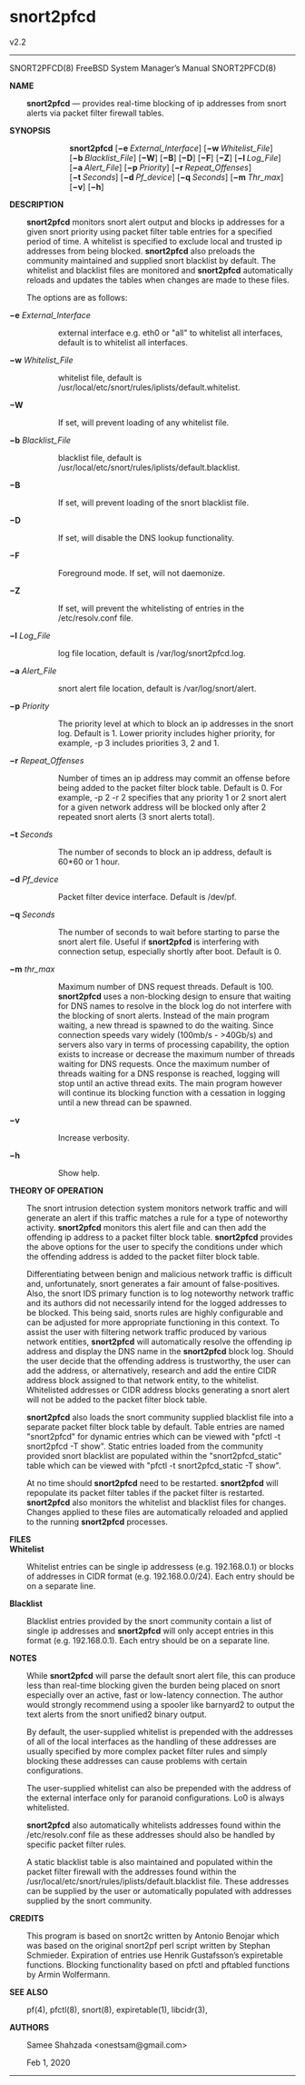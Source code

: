 # snort2pfcd
v2.2
<!-- Creator     : groff version 1.22.4 -->
<!-- CreationDate: Thu Feb  6 23:15:47 2020 -->
<!DOCTYPE html PUBLIC "-//W3C//DTD HTML 4.01 Transitional//EN"
"http://www.w3.org/TR/html4/loose.dtd">
<html>
<head>
<meta name="generator" content="groff -Thtml, see www.gnu.org">
<meta http-equiv="Content-Type" content="text/html; charset=US-ASCII">
<meta name="Content-Style" content="text/css">
</head>
<body>

<hr>


<p>SNORT2PFCD(8) FreeBSD System Manager&rsquo;s Manual
SNORT2PFCD(8)</p>

<p style="margin-top: 1em"><b>NAME</b></p>

<p style="margin-left:6%;"><b>snort2pfcd</b> &mdash;
provides real-time blocking of ip addresses from snort
alerts via packet filter firewall tables.</p>

<p style="margin-top: 1em"><b>SYNOPSIS</b></p>

<p style="margin-left:21%;"><b>snort2pfcd</b>
[<b>&minus;e&nbsp;</b><i>External_Interface</i>]
[<b>&minus;w&nbsp;</b><i>Whitelist_File</i>]
[<b>&minus;b&nbsp;</b><i>Blacklist_File</i>]
[<b>&minus;W</b>] [<b>&minus;B</b>] [<b>&minus;D</b>]
[<b>&minus;F</b>] [<b>&minus;Z</b>]
[<b>&minus;l&nbsp;</b><i>Log_File</i>]
[<b>&minus;a&nbsp;</b><i>Alert_File</i>]
[<b>&minus;p&nbsp;</b><i>Priority</i>]
[<b>&minus;r&nbsp;</b><i>Repeat_Offenses</i>]
[<b>&minus;t&nbsp;</b><i>Seconds</i>]
[<b>&minus;d&nbsp;</b><i>Pf_device</i>]
[<b>&minus;q&nbsp;</b><i>Seconds</i>]
[<b>&minus;m&nbsp;</b><i>Thr_max</i>] [<b>&minus;v</b>]
[<b>&minus;h</b>]</p>

<p style="margin-top: 1em"><b>DESCRIPTION</b></p>

<p style="margin-left:6%;"><b>snort2pfcd</b> monitors snort
alert output and blocks ip addresses for a given snort
priority using packet filter table entries for a specified
period of time. A whitelist is specified to exclude local
and trusted ip addresses from being blocked.
<b>snort2pfcd</b> also preloads the community maintained and
supplied snort blacklist by default. The whitelist and
blacklist files are monitored and <b>snort2pfcd</b>
automatically reloads and updates the tables when changes
are made to these files.</p>

<p style="margin-left:6%; margin-top: 1em">The options are
as follows:</p>

<p style="margin-top: 1em"><b>&minus;e</b>
<i>External_Interface</i></p>

<p style="margin-left:17%;">external interface e.g. eth0 or
&quot;all&quot; to whitelist all interfaces, default is to
whitelist all interfaces.</p>

<p style="margin-top: 1em"><b>&minus;w</b>
<i>Whitelist_File</i></p>

<p style="margin-left:17%;">whitelist file, default is
/usr/local/etc/snort/rules/iplists/default.whitelist.</p>

<p style="margin-top: 1em"><b>&minus;W</b></p>

<p style="margin-left:17%; margin-top: 1em">If set, will
prevent loading of any whitelist file.</p>

<p style="margin-top: 1em"><b>&minus;b</b>
<i>Blacklist_File</i></p>

<p style="margin-left:17%;">blacklist file, default is
/usr/local/etc/snort/rules/iplists/default.blacklist.</p>

<p style="margin-top: 1em"><b>&minus;B</b></p>

<p style="margin-left:17%; margin-top: 1em">If set, will
prevent loading of the snort blacklist file.</p>

<p style="margin-top: 1em"><b>&minus;D</b></p>

<p style="margin-left:17%; margin-top: 1em">If set, will
disable the DNS lookup functionality.</p>

<p style="margin-top: 1em"><b>&minus;F</b></p>

<p style="margin-left:17%; margin-top: 1em">Foreground
mode. If set, will not daemonize.</p>

<p style="margin-top: 1em"><b>&minus;Z</b></p>

<p style="margin-left:17%; margin-top: 1em">If set, will
prevent the whitelisting of entries in the /etc/resolv.conf
file.</p>

<p style="margin-top: 1em"><b>&minus;l</b>
<i>Log_File</i></p>

<p style="margin-left:17%;">log file location, default is
/var/log/snort2pfcd.log.</p>

<p style="margin-top: 1em"><b>&minus;a</b>
<i>Alert_File</i></p>

<p style="margin-left:17%;">snort alert file location,
default is /var/log/snort/alert.</p>

<p style="margin-top: 1em"><b>&minus;p</b>
<i>Priority</i></p>

<p style="margin-left:17%;">The priority level at which to
block an ip addresses in the snort log. Default is 1. Lower
priority includes higher priority, for example, -p 3
includes priorities 3, 2 and 1.</p>

<p style="margin-top: 1em"><b>&minus;r</b>
<i>Repeat_Offenses</i></p>

<p style="margin-left:17%;">Number of times an ip address
may commit an offense before being added to the packet
filter block table. Default is 0. For example, -p 2 -r 2
specifies that any priority 1 or 2 snort alert for a given
network address will be blocked only after 2 repeated snort
alerts (3 snort alerts total).</p>

<p style="margin-top: 1em"><b>&minus;t</b>
<i>Seconds</i></p>

<p style="margin-left:17%;">The number of seconds to block
an ip address, default is 60*60 or 1 hour.</p>

<p style="margin-top: 1em"><b>&minus;d</b>
<i>Pf_device</i></p>

<p style="margin-left:17%;">Packet filter device interface.
Default is /dev/pf.</p>

<p style="margin-top: 1em"><b>&minus;q</b>
<i>Seconds</i></p>

<p style="margin-left:17%;">The number of seconds to wait
before starting to parse the snort alert file. Useful if
<b>snort2pfcd</b> is interfering with connection setup,
especially shortly after boot. Default is 0.</p>

<p style="margin-top: 1em"><b>&minus;m</b>
<i>thr_max</i></p>

<p style="margin-left:17%;">Maximum number of DNS request
threads. Default is 100. <b>snort2pfcd</b> uses a
non-blocking design to ensure that waiting for DNS names to
resolve in the block log do not interfere with the blocking
of snort alerts. Instead of the main program waiting, a new
thread is spawned to do the waiting. Since connection speeds
vary widely (100mb/s - &gt;40Gb/s) and servers also vary in
terms of processing capability, the option exists to
increase or decrease the maximum number of threads waiting
for DNS requests. Once the maximum number of threads waiting
for a DNS response is reached, logging will stop until an
active thread exits. The main program however will continue
its blocking function with a cessation in logging until a
new thread can be spawned.</p>

<p style="margin-top: 1em"><b>&minus;v</b></p>

<p style="margin-left:17%; margin-top: 1em">Increase
verbosity.</p>

<p style="margin-top: 1em"><b>&minus;h</b></p>

<p style="margin-left:17%; margin-top: 1em">Show help.</p>

<p style="margin-top: 1em"><b>THEORY OF OPERATION</b></p>

<p style="margin-left:6%;">The snort intrusion detection
system monitors network traffic and will generate an alert
if this traffic matches a rule for a type of noteworthy
activity. <b>snort2pfcd</b> monitors this alert file and can
then add the offending ip address to a packet filter block
table. <b>snort2pfcd</b> provides the above options for the
user to specify the conditions under which the offending
address is added to the packet filter block table.</p>

<p style="margin-left:6%; margin-top: 1em">Differentiating
between benign and malicious network traffic is difficult
and, unfortunately, snort generates a fair amount of
false-positives. Also, the snort IDS primary function is to
log noteworthy network traffic and its authors did not
necessarily intend for the logged addresses to be blocked.
This being said, snorts rules are highly configurable and
can be adjusted for more appropriate functioning in this
context. To assist the user with filtering network traffic
produced by various network entities, <b>snort2pfcd</b> will
automatically resolve the offending ip address and display
the DNS name in the <b>snort2pfcd</b> block log. Should the
user decide that the offending address is trustworthy, the
user can add the address, or alternatively, research and add
the entire CIDR address block assigned to that network
entity, to the whitelist. Whitelisted addresses or CIDR
address blocks generating a snort alert will not be added to
the packet filter block table.</p>


<p style="margin-left:6%; margin-top: 1em"><b>snort2pfcd</b>
also loads the snort community supplied blacklist file into
a separate packet filter block table by default. Table
entries are named &quot;snort2pfcd&quot; for dynamic entries
which can be viewed with &quot;pfctl -t snort2pfcd -T
show&quot;. Static entries loaded from the community
provided snort blacklist are populated within the
&quot;snort2pfcd_static&quot; table which can be viewed with
&quot;pfctl -t snort2pfcd_static -T show&quot;.</p>

<p style="margin-left:6%; margin-top: 1em">At no time
should <b>snort2pfcd</b> need to be restarted.
<b>snort2pfcd</b> will repopulate its packet filter tables
if the packet filter is restarted. <b>snort2pfcd</b> also
monitors the whitelist and blacklist files for changes.
Changes applied to these files are automatically reloaded
and applied to the running <b>snort2pfcd</b> processes.</p>

<p style="margin-top: 1em"><b>FILES <br>
Whitelist</b></p>

<p style="margin-left:6%;">Whitelist entries can be single
ip addressess (e.g. 192.168.0.1) or blocks of addresses in
CIDR format (e.g. 192.168.0.0/24). Each entry should be on a
separate line.</p>

<p style="margin-top: 1em"><b>Blacklist</b></p>

<p style="margin-left:6%;">Blacklist entries provided by
the snort community contain a list of single ip addresses
and <b>snort2pfcd</b> will only accept entries in this
format (e.g. 192.168.0.1). Each entry should be on a
separate line.</p>

<p style="margin-top: 1em"><b>NOTES</b></p>

<p style="margin-left:6%;">While <b>snort2pfcd</b> will
parse the default snort alert file, this can produce less
than real-time blocking given the burden being placed on
snort especially over an active, fast or low-latency
connection. The author would strongly recommend using a
spooler like barnyard2 to output the text alerts from the
snort unified2 binary output.</p>

<p style="margin-left:6%; margin-top: 1em">By default, the
user-supplied whitelist is prepended with the addresses of
all of the local interfaces as the handling of these
addresses are usually specified by more complex packet
filter rules and simply blocking these addresses can cause
problems with certain configurations.</p>

<p style="margin-left:6%; margin-top: 1em">The
user-supplied whitelist can also be prepended with the
address of the external interface only for paranoid
configurations. Lo0 is always whitelisted.</p>


<p style="margin-left:6%; margin-top: 1em"><b>snort2pfcd</b>
also automatically whitelists addresses found within the
/etc/resolv.conf file as these addresses should also be
handled by specific packet filter rules.</p>

<p style="margin-left:6%; margin-top: 1em">A static
blacklist table is also maintained and populated within the
packet filter firewall with the addresses found within the
/usr/local/etc/snort/rules/iplists/default.blacklist file.
These addresses can be supplied by the user or automatically
populated with addresses supplied by the snort
community.</p>

<p style="margin-top: 1em"><b>CREDITS</b></p>

<p style="margin-left:6%;">This program is based on snort2c
written by Antonio Benojar which was based on the original
snort2pf perl script written by Stephan Schmieder.
Expiration of entries use Henrik Gustafsson&rsquo;s
expiretable functions. Blocking functionality based on pfctl
and pftabled functions by Armin Wolfermann.</p>

<p style="margin-top: 1em"><b>SEE ALSO</b></p>

<p style="margin-left:6%;">pf(4), pfctl(8), snort(8),
expiretable(1), libcidr(3),</p>

<p style="margin-top: 1em"><b>AUTHORS</b></p>

<p style="margin-left:6%;">Samee Shahzada
&lt;onestsam@gmail.com&gt;</p>

<p style="margin-left:6%; margin-top: 1em">Feb&nbsp;1,
2020</p>
<hr>
</body>
</html>
